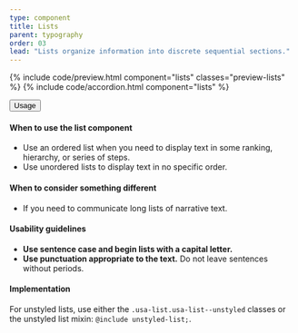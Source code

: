 ```yaml
---
type: component
title: Lists
parent: typography
order: 03
lead: "Lists organize information into discrete sequential sections."
---
```


<!-- Lists section begin -->

{% include code/preview.html component="lists" classes="preview-lists" %}
{% include code/accordion.html component="lists" %}
<div class="usa-accordion usa-accordion--bordered site-accordion-docs">
  <button class="usa-button-unstyled usa-accordion__button"
      aria-expanded="true" aria-controls="list-docs">
    Usage
  </button>
  <div id="list-docs" class="usa-accordion__content site-component-usage">
    <h4>When to use the list component</h4>
    <ul class="usa-content-list">
      <li>Use an ordered list when you need to display text in some ranking, hierarchy, or series of steps.</li>
      <li>Use unordered lists to display text in no specific order.</li>
    </ul>
    <h4>When to consider something different</h4>
    <ul class="usa-content-list">
      <li>If you need to communicate long lists of narrative text.</li>
    </ul>
    <h4>Usability guidelines</h4>
    <ul class="usa-content-list">
      <li><strong>Use sentence case and begin lists with a capital letter.</strong></li>
      <li><strong>Use punctuation appropriate to the text.</strong> Do not leave sentences without periods.</li>
    </ul>
    <h4>Implementation</h4>
    <p>For unstyled lists, use either the <code>.usa-list.usa-list--unstyled</code> classes or the unstyled list mixin: <code>@include unstyled-list;</code>.</p>
  </div>
</div>
